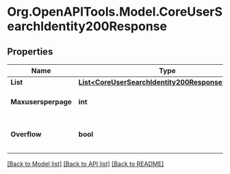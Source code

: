 # Org.OpenAPITools.Model.CoreUserSearchIdentity200Response

## Properties

Name | Type | Description | Notes
------------ | ------------- | ------------- | -------------
**List** | [**List&lt;CoreUserSearchIdentity200ResponseListInner&gt;**](CoreUserSearchIdentity200ResponseListInner.md) |  | 
**Maxusersperpage** | **int** | Configured maximum users per page. | [default to null]
**Overflow** | **bool** | Were there more records than maxusersperpage found? | [default to null]

[[Back to Model list]](../README.md#documentation-for-models) [[Back to API list]](../README.md#documentation-for-api-endpoints) [[Back to README]](../README.md)

